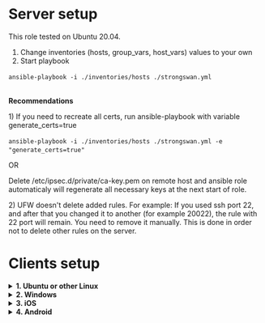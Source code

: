 <h1><b>Server setup</b></h1>

This role tested on Ubuntu 20.04.

1) Change inventories (hosts, group_vars, host_vars) values to your own 
2) Start playbook<br>
<p>
<code>ansible-playbook -i ./inventories/hosts ./strongswan.yml</code>
</p>
<br>
<b>Recommendations</b><br>
<p>
1) If you need to recreate all certs, run ansible-playbook with variable generate_certs=true

<code>ansible-playbook -i ./inventories/hosts ./strongswan.yml -e "generate_certs=true"</code>

OR

Delete /etc/ipsec.d/private/ca-key.pem on remote host
and ansible role automaticaly will regenerate all necessary keys at the next start of role.
</p>
<p>
2) UFW doesn't delete added rules. For example: If you used ssh port 22, and after that you changed it 
to another (for example 20022), the rule with 22 port will remain. You need to remove it manually.
This is done in order not to delete other rules on the server.
</p>

<h1><b>Clients setup</b></h1>
<details>
<summary><b>1. Ubuntu or other Linux</b></summary>

<h2>Ubuntu or other Linux</h2>
Copy <code>/etc/ipsec.d/cacerts/ca-cert.pem</code> from remote host to local host 
<code>/etc/ipsec.d/cacerts/ca-cert.pem</code>

It is necessary that the key is located in this path /etc/ipsec.d/cacerts/ca-cert.pem on local mashine. 
Otherwise, the vpn client may not accept it.<br>
Use any vpn client you want.

Auth method EAP<br>
Use ca-cert.pem and login/password for vpn client.
</details>

<details>
<summary><b>2. Windows</b></summary>
<h2>Windows</h2>
Open <code>Manage Computer Certificates</code>.<br>
Add ca-cert.pem to <code>Trusted Root Certification Authorities</code>.

By steps:<br>

1)
<img alt="Windows_1" src="README_src/Windows/Windows_01.png" width="600">
<br><br>

2)
<img alt="Windows_2" src="README_src/Windows/Windows_02.png" width="600">
<br><br>

3)
<img alt="Windows_3" src="README_src/Windows/Windows_03.png" width="600">
<br><br>

4)
Choose All Files(&ast;.&ast;) and select ca-cert.pem

<img alt="Windows_4" src="README_src/Windows/Windows_04.png" width="600">
<br><br>

5)
<img alt="Windows_5" src="README_src/Windows/Windows_05.png" width="600">
<br><br>

6)
<img alt="Windows_6" src="README_src/Windows/Windows_06.png" width="600">
<br><br>

7)
<img alt="Windows_7" src="README_src/Windows/Windows_07.png" width="600"><br>

After that you can create VPN connection in Windows Settings. 
VPN Type: IKEv2, Authenticate by Login/Password. (Tested on Windows 10, 11)
<br>
</details>

<details>
<summary><b>3. iOS</b></summary>
<h2>iOS</h2>

1) Download ca-cert.pem using Safari (it is important use Safari browser). Then go to
Settings and open "Profile Downloaded" and choose "Install".


<img alt="iOS_01" src="README_src/iOS/iOS_01.png" width="300"/>
<br><br>
<img alt="iOS_01_1" src="README_src/iOS/iOS_01_1.png" width="300"/>
<br><br>
<img alt="iOS_01_2" src="README_src/iOS/iOS_01_2.png" width="300"/>
<br><br>

2) After that go to Settings <code>General -> VPN & Device Management -> VPN -> Add VPN Configuration</code><br>

<img alt="iOS_02" src="README_src/iOS/iOS_02.png" width="300"/>
<br><br>
<img alt="iOS_03" src="README_src/iOS/iOS_03.png" width="300"/>
<br><br>
<img alt="iOS_04" src="README_src/iOS/iOS_04.png" width="300"/>
<br><br>
<img alt="iOS_05" src="README_src/iOS/iOS_05.png" width="300"/>
<br><br>

3) Fill in the fields.

<img alt="iOS_06" src="README_src/iOS/iOS_06.png" width="300"/>
<br>
Type: IKEv2<br>
Server: your <code>server address</code><br>
Remote ID: your <code>server address</code><br>
User Authentication: <code>Username</code><br>
Username: your <code>login</code><br>
Password: your <code>password</code><br>
</details>

<details>
<summary><b>4. Android</b></summary>
<h2>Android</h2>

You have 2 ways:<br>

1) Use official application from Play Market <code>strongSwan VPN Client</code>
2) Use Android settings and create VPN Connection.

<h3>The 1 way:</h3>

1) Install the application <code>strongSwan VPN Client</code>

<img alt="Android_1" src="README_src/Android/the_1_way/Android_01.png" width="300">
<br><br>

2)
<img alt="Android_2" src="README_src/Android/the_1_way/Android_02.png" width="300">
<br><br>

3)
<img alt="Android_3" src="README_src/Android/the_1_way/Android_03.png" width="300">
<br><br>

4)
<img alt="Android_4" src="README_src/Android/the_1_way/Android_04.png" width="300">
<br><br>

5) Tap to Import certificate and choose ca-cert.pem file.

<img alt="Android_5" src="README_src/Android/the_1_way/Android_05.png" width="300">
<br><br>

6) Go back to main screen and choose "ADD VPN PROFILE". Fill in the fields, uncheck <code>Select CA certificate</code>
and choose imported certificate. 

<img alt="Android_6" src="README_src/Android/the_1_way/Android_06.png" width="300">
<br><br>

7) Sometimes the imported certificate is not displayed. In this case, go back
and open this menu again.

<img alt="Android_7" src="README_src/Android/the_1_way/Android_07.png" width="300">
<br><br>

8) You can add VPN shortcut to Android top menu.

<img alt="Android_8" src="README_src/Android/the_1_way/Android_08.png" width="300">
<br>

<h3>The 2 way:</h3>

1) Go to Android Settings, then <br>
<code>Security -> Encription & Credentials -> Install a certificate -> CA certificate</code><br>
and install ca-cert.pem
2) Go to Network -> VPN and create VPN conecction profile.<br>
Type: IKEv2/IPSec MSCHAPv2<br>
Server address: your <code>server address</code><br>
IPSec CA certificate - choose your imported certificate<br>
IPSec identifier: your <code>login</code><br>
Username: your <code>login</code><br>
Password: your <code>password</code><br>
</details>